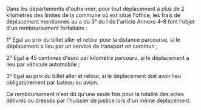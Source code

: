 Dans les départements d'outre-mer, pour tout déplacement à plus de 2 kilomètres des limites de la commune où est situé l'office, les frais de déplacement mentionnés au a du 3° du I de l'article Annexe 4-8 font l'objet d'un remboursement forfaitaire :   

  
1° Egal au prix du billet aller et retour pour la distance parcourue, si le déplacement a lieu par un service de transport en commun ;   

  
2° Egal à 45 centimes d'euro par kilomètre parcouru, si le déplacement a lieu par véhicule automobile ;   

  
3° Egal au prix du billet aller et retour, si le déplacement doit avoir lieu obligatoirement par bateau ou avion.   

  
Ce remboursement n'est dû qu'une seule fois pour la totalité des actes délivrés ou dressés par l'huissier de justice lors d'un même déplacement.

